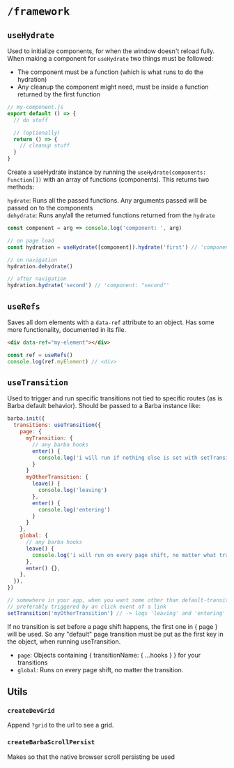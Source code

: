 # `/framework`

## `useHydrate`

Used to initialize components, for when the window doesn't reload fully. When making a component for `useHydrate` two things must be followed:

- The component must be a function (which is what runs to do the hydration)
- Any cleanup the component might need, must be inside a function returned by the first function

```js
// my-component.js
export default () => {
  // do stuff

  // (optionally)
  return () => {
    // cleanup stuff
  }
}
```

Create a useHydrate instance by running the `useHydrate(components: Function[])` with an array of functions (components). This returns two methods:

`hydrate`: Runs all the passed functions. Any arguments passed will be passed on to the components  
`dehydrate`: Runs any/all the returned functions returned from the `hydrate`

```js
const component = arg => console.log('component: ', arg)

// on page load
const hydration = useHydrate([component]).hydrate('first') // 'component: "first"'

// on navigation
hydration.dehydrate()

// after navigation
hydration.hydrate('second') // 'component: "second"'
```

## `useRefs`

Saves all dom elements with a `data-ref` attribute to an object. Has some more functionality, documented in its file.

```html
<div data-ref="my-element"></div>
```

```javascript
const ref = useRefs()
console.log(ref.myElement) // <div>
```

## `useTransition`

Used to trigger and run specific transitions not tied to specific routes (as is Barba default behavior). Should be passed to a Barba instance like:

```javascript
barba.init({
  transitions: useTransition({
    page: {
      myTransition: {
        // any barba hooks
        enter() {
          console.log('i will run if nothing else is set with setTransition')
        }
      }
      myOtherTransition: {
        leave() {
          console.log('leaving')
        },
        enter() {
          console.log('entering')
        }
      }
    },
    global: {
      // any barba hooks
      leave() {
        console.log('i will run on every page shift, no matter what transition is active')
      },
      enter() {},
    },
  }),
})

// somewhere in your app, when you want some other than default-transition to run
// preferably triggered by an click event of a link
setTransition('myOtherTransition') // -> logs 'leaving' and 'entering' next time a navigation happens
```

If no transition is set before a page shift happens, the first one in { page } will be used. So any "default" page transition must be put as the first key in the object, when running useTransition.

- `page`: Objects containing { transitionName: { ...hooks } } for your transitions
- `global`: Runs on every page shift, no matter the transition.

## Utils

### `createDevGrid`

Append `?grid` to the url to see a grid.

### `createBarbaScrollPersist`

Makes so that the native browser scroll persisting be used